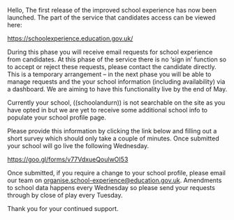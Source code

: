 Hello,
The first release of the improved school experience has now been launched. The part of the service that candidates access can be viewed here: 

https://schoolexperience.education.gov.uk/

During this phase you will receive email requests for school experience from candidates. At this phase of the service there is no ‘sign in’ function so to accept or reject these requests, please contact the candidate directly.
This is a temporary arrangement – in the next phase you will be able to manage requests and the your school information (including availability) via a dashboard. We are aiming to have this functionality live by the end of May. 

Currently your school, ((schoolandurn)) is not searchable on the site as you have opted in but we are yet to receive some additional school info to populate your school profile page.

Please provide this information by clicking the link below and filling out a short survey which should only take a couple of minutes.  Once submitted your school will go live the following Wednesday.

https://goo.gl/forms/v77VdxueQoulwOI53 

Once submitted, if you require a change to your school profile, please email our team on organise.school-experience@education.gov.uk. Amendments to school data happens every Wednesday so please send your requests through by close of play every Tuesday.

Thank you for your continued support.